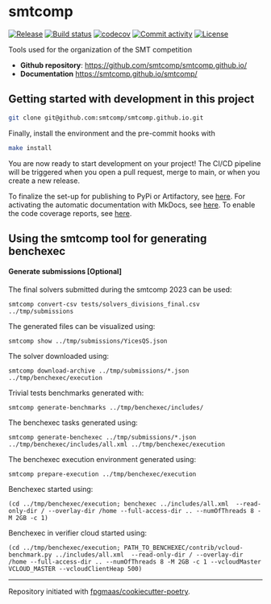 # smtcomp

[![Release](https://img.shields.io/github/v/release/smtcomp/smtcomp.github.io)](https://img.shields.io/github/v/release/smtcomp/smtcomp.github.io)
[![Build status](https://img.shields.io/github/actions/workflow/status/smtcomp/smtcomp.github.io/main.yml?branch=main)](https://github.com/smtcomp/smtcomp.github.io/actions/workflows/main.yml?query=branch%3Amain)
[![codecov](https://codecov.io/gh/smtcomp/smtcomp.github.io/branch/main/graph/badge.svg)](https://codecov.io/gh/smtcomp/smtcomp.github.io)
[![Commit activity](https://img.shields.io/github/commit-activity/m/smtcomp/smtcomp.github.io)](https://img.shields.io/github/commit-activity/m/smtcomp/smtcomp.github.io)
[![License](https://img.shields.io/github/license/smtcomp/smtcomp.github.io)](https://img.shields.io/github/license/smtcomp/smtcomp.github.io)

Tools used for the organization of the SMT competition

- **Github repository**: <https://github.com/smtcomp/smtcomp.github.io/>
- **Documentation** <https://smtcomp.github.io/smtcomp/>

## Getting started with development in this project

```bash
git clone git@github.com:smtcomp/smtcomp.github.io.git
```

Finally, install the environment and the pre-commit hooks with

```bash
make install
```

You are now ready to start development on your project!
The CI/CD pipeline will be triggered when you open a pull request, merge to main, or when you create a new release.

To finalize the set-up for publishing to PyPi or Artifactory, see [here](https://fpgmaas.github.io/cookiecutter-poetry/features/publishing/#set-up-for-pypi).
For activating the automatic documentation with MkDocs, see [here](https://fpgmaas.github.io/cookiecutter-poetry/features/mkdocs/#enabling-the-documentation-on-github).
To enable the code coverage reports, see [here](https://fpgmaas.github.io/cookiecutter-poetry/features/codecov/).

## Using the smtcomp tool for generating benchexec

#### Generate submissions [Optional]
 The final solvers submitted during the smtcomp 2023 can be used:

```
smtcomp convert-csv tests/solvers_divisions_final.csv ../tmp/submissions
```

The generated files can be visualized using:

```
smtcomp show ../tmp/submissions/YicesQS.json
```

The solver downloaded using:

```
smtcomp download-archive ../tmp/submissions/*.json ../tmp/benchexec/execution
```

Trivial tests benchmarks generated with:

```
smtcomp generate-benchmarks ../tmp/benchexec/includes/ 
```

The benchexec tasks generated using:

```
smtcomp generate-benchexec ../tmp/submissions/*.json ../tmp/benchexec/includes/all.xml ../tmp/benchexec/execution
```

The benchexec execution environment generated using:

```
smtcomp prepare-execution ../tmp/benchexec/execution
```

Benchexec started using:

```
(cd ../tmp/benchexec/execution; benchexec ../includes/all.xml  --read-only-dir / --overlay-dir /home --full-access-dir .. --numOfThreads 8 -M 2GB -c 1)
```

Benchexec in verifier cloud started using:

```
(cd ../tmp/benchexec/execution; PATH_TO_BENCHEXEC/contrib/vcloud-benchmark.py ../includes/all.xml  --read-only-dir / --overlay-dir /home --full-access-dir .. --numOfThreads 8 -M 2GB -c 1 --vcloudMaster VCLOUD_MASTER --vcloudClientHeap 500)
```








---

Repository initiated with [fpgmaas/cookiecutter-poetry](https://github.com/fpgmaas/cookiecutter-poetry).
